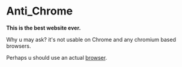 # Anti_Chrome
**This is the best website ever.**


Why u may ask? it's not usable on Chrome and any chromium based browsers.


Perhaps u should use an actual [browser](https://www.mozilla.org/ro/firefox/download).
